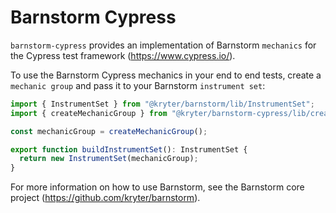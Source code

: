 # Barnstorm Cypress

`barnstorm-cypress` provides an implementation of Barnstorm `mechanics` for the Cypress test framework (<https://www.cypress.io/>).

To use the Barnstorm Cypress mechanics in your end to end tests, create a `mechanic group` and pass it to your Barnstorm `instrument set`:

```typescript
import { InstrumentSet } from "@kryter/barnstorm/lib/InstrumentSet";
import { createMechanicGroup } from "@kryter/barnstorm-cypress/lib/createMechanicGroup";

const mechanicGroup = createMechanicGroup();

export function buildInstrumentSet(): InstrumentSet {
  return new InstrumentSet(mechanicGroup);
}
```

For more information on how to use Barnstorm, see the Barnstorm core project (<https://github.com/kryter/barnstorm>).
